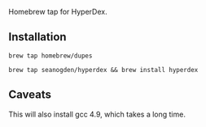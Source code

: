 Homebrew tap for HyperDex.

## Installation
`brew tap homebrew/dupes`

`brew tap seanogden/hyperdex && brew install hyperdex`

## Caveats

This will also install gcc 4.9, which takes a long time.
